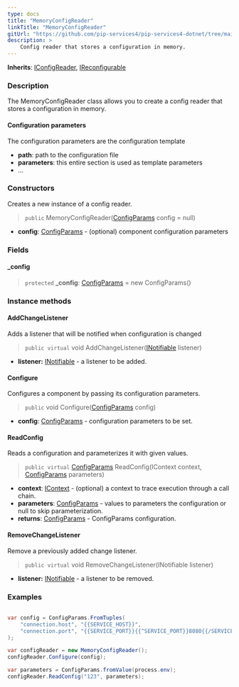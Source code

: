 ```yaml
---
type: docs
title: "MemoryConfigReader"
linkTitle: "MemoryConfigReader"
gitUrl: "https://github.com/pip-services4/pip-services4-dotnet/tree/main/pip-services4-config-dotnett"
description: >
    Config reader that stores a configuration in memory.
---
```


**Inherits**: [IConfigReader](../iconfig_reader), [IReconfigurable](../../../components/config/ireconfigurable)

### Description

The MemoryConfigReader class allows you to create a config reader that stores a configuration in memory.

#### Configuration parameters
The configuration parameters are the configuration template

- **path**: path to the configuration file
- **parameters**: this entire section is used as template parameters
- ...


### Constructors
Creates a new instance of a config reader.

> `public` MemoryConfigReader([ConfigParams](../../../components/config/config_params) config = null)

- **config**: [ConfigParams](../../../components/config/config_params) - (optional) component configuration parameters

### Fields

<span class="hide-title-link">

#### _config

> `protected` **_config**: [ConfigParams](../../../components/config/config_params) = new ConfigParams()

</span>


### Instance methods

#### AddChangeListener
Adds a listener that will be notified when configuration is changed

> `public virtual` void AddChangeListener([INotifiable](../../../components/exec/inotifiable) listener)

- **listener:** [INotifiable](../../../components/exec/inotifiable) - a listener to be added.


#### Configure
Configures a component by passing its configuration parameters.

> `public` void Configure([ConfigParams](../../../components/config/config_params) config)

- **config**: [ConfigParams](../../../components/config/config_params) - configuration parameters to be set.


#### ReadConfig
Reads a configuration and parameterizes it with given values.

> `public virtual` [ConfigParams](../../../components/config/config_params) ReadConfig(IContext context, [ConfigParams](../../../components/config/config_params) parameters)

- **context**: [IContext](../../../components/context/icontext) - (optional) a context to trace execution through a call chain.
- **parameters**: [ConfigParams](../../../components/config/config_params) - values to parameters the configuration or null to skip parameterization.
- **returns**: [ConfigParams](../../../components/config/config_params) - ConfigParams configuration.


#### RemoveChangeListener
Remove a previously added change listener.

> `public virtual` void RemoveChangeListener(INotifiable listener)

- **listener:** [INotifiable](../../../components/exec/inotifiable) - a listener to be removed.


### Examples

```cs

var config = ConfigParams.FromTuples(
    "connection.host", "{{SERVICE_HOST}}",
    "connection.port", "{{SERVICE_PORT}}{{^SERVICE_PORT}}8080{{/SERVICE_PORT}}"
);

var configReader = new MemoryConfigReader();
configReader.Configure(config);

var parameters = ConfigParams.fromValue(process.env);
configReader.ReadConfig("123", parameters);
```

